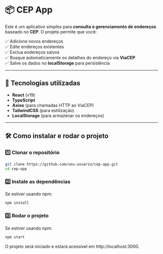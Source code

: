 # 📦 CEP App

Este é um aplicativo simples para **consulta e gerenciamento de endereços** baseado no **CEP**. O projeto permite que você:

✅ Adicione novos endereços  
✅ Edite endereços existentes  
✅ Exclua endereços salvos  
✅ Busque automaticamente os detalhes do endereço via **ViaCEP**  
✅ Salve os dados no **localStorage** para persistência  

---

## 🚀 **Tecnologias utilizadas**
- **React** (v19)
- **TypeScript**
- **Axios** (para chamadas HTTP ao ViaCEP)
- **TailwindCSS** (para estilização)
- **LocalStorage** (para armazenar os endereços)

---

## 🛠 **Como instalar e rodar o projeto**

### 1️⃣ Clonar o repositório
```bash
git clone https://github.com/seu-usuario/cep-app.git
cd cep-app
```

### 2️⃣ Instale as dependências

Se estiver usando npm:

```bash
npm install
```

### 3️⃣ Rodar o projeto

Se estiver usando npm:

```bash
npm start
```
O projeto será iniciado e estará acessível em http://localhost:3000.

